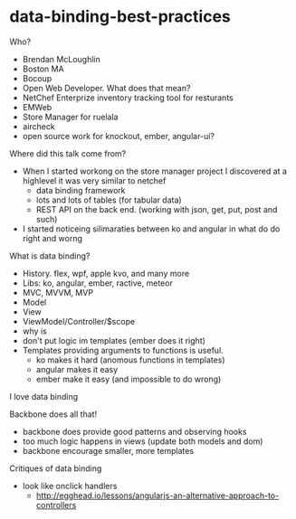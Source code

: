 data-binding-best-practices
===========================
Who?
- Brendan McLoughlin
- Boston MA
- Bocoup
- Open Web Developer. What does that mean?
- NetChef Enterprize inventory tracking tool for resturants
- EMWeb
- Store Manager for ruelala
- aircheck
- open source work for knockout, ember, angular-ui?

Where did this talk come from?
- When I started workong on the store manager project I discovered at a highlevel it was very similar to netchef
  - data binding framework
  - lots and lots of tables (for tabular data)
  - REST API on the back end. (working with json, get, put, post and such)
- I started noticeing silimaraties between ko and angular in what do do right and worng

What is data binding?
- History. flex, wpf, apple kvo, and many more
- Libs: ko, angular, ember, ractive, meteor
- MVC, MVVM, MVP
- Model
- View
- ViewModel/Controller/$scope
- why is 
- don't put logic im templates (ember does it right)
- Templates providing arguments to functions is useful.
  - ko makes it hard (anomous functions in templates)
  - angular makes it easy
  - ember make it easy (and impossible to do wrong)

I love data binding

Backbone does all that!
- backbone does provide good patterns and observing hooks
- too much logic happens in views (update both models and dom)
- backbone encourage smaller, more templates

Critiques of data binding
- look like onclick handlers
  - http://egghead.io/lessons/angularjs-an-alternative-approach-to-controllers
